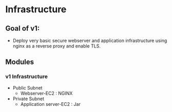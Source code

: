 # Infrastructure

## Goal of v1:
- Deploy very basic secure webserver and application infrastructure using nginx as a reverse proxy and enable TLS.

## Modules
### v1 Infrastructure
- Public Subnet
    - Webserver-EC2 : NGINX
- Private Subnet
    - Application server-EC2 : Jar
